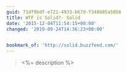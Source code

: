 ```yaml
---
guid: 71df9bdf-e721-4933-b67d-f348605a5056
title: WTF is Solid?- Solid
date: '2015-12-04T11:54:15+00:00'
changed: '2019-09-24T14:36:23+00:00'


bookmark_of: 'http://solid.buzzfeed.com/'
---
```



<blockquote><%= description %></blockquote>
